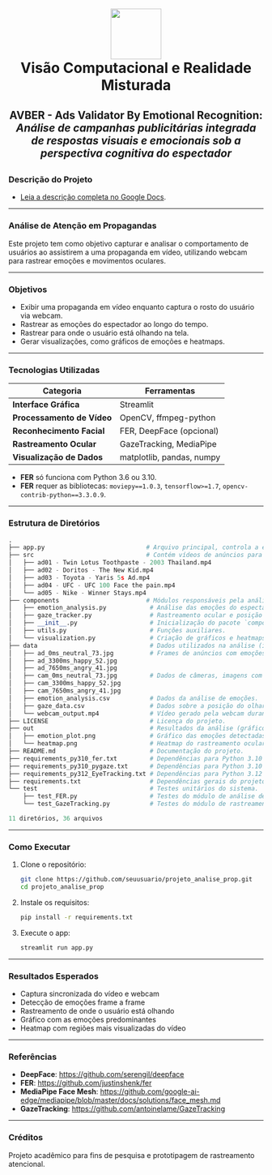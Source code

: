 <div style="text-align: center;">
    <h1>
        <img src="assets/PUCMinas.ico" width="100" height="100"/>
        <br>
        <b>Visão Computacional e Realidade Misturada</b>
    </h1> 
    <h2><b>AVBER - Ads Validator By Emotional Recognition:</b> <i>Análise de campanhas publicitárias integrada de respostas visuais e emocionais sob a perspectiva cognitiva do espectador</i><h2>
</div>

### **Descrição do Projeto**
- [Leia a descrição completa no Google Docs](https://docs.google.com/document/d/16zR-Yyn3FRSrZcztXzChu3yRixsqHoV_HX5oCLeXQ1Q).

---
### Análise de Atenção em Propagandas
Este projeto tem como objetivo capturar e analisar o comportamento de usuários ao assistirem a uma propaganda em vídeo, utilizando webcam para rastrear emoções e movimentos oculares.

---
### Objetivos
- Exibir uma propaganda em vídeo enquanto captura o rosto do usuário via webcam.
- Rastrear as emoções do espectador ao longo do tempo.
- Rastrear para onde o usuário está olhando na tela.
- Gerar visualizações, como gráficos de emoções e heatmaps.

---
### Tecnologias Utilizadas
| Categoria                | Ferramentas                     |
|--------------------------|----------------------------------|
| **Interface Gráfica**    | Streamlit                       |
| **Processamento de Vídeo** | OpenCV, ffmpeg-python           |
| **Reconhecimento Facial** | FER, DeepFace (opcional)        |
| **Rastreamento Ocular**  | GazeTracking, MediaPipe         |
| **Visualização de Dados** | matplotlib, pandas, numpy       |

- **FER** só funciona com Python 3.6 ou 3.10.
- **FER** requer as bibliotecas: `moviepy==1.0.3`, `tensorflow>=1.7`, `opencv-contrib-python==3.3.0.9`.

---
### Estrutura de Diretórios
```py
.
├── app.py                            # Arquivo principal, controla a execução do sistema.
├── src                               # Contém vídeos de anúncios para análise.
│   ├── ad01 - Twin Lotus Toothpaste - 2003 Thailand.mp4
│   ├── ad02 - Doritos - The New Kid.mp4
│   ├── ad03 - Toyota - Yaris 5s Ad.mp4
│   ├── ad04 - UFC - UFC 100 Face the pain.mp4
│   └── ad05 - Nike - Winner Stays.mp4
├── components                        # Módulos responsáveis pela análise e visualização dos dados.
│   ├── emotion_analysis.py            # Análise das emoções do espectador a partir de vídeos.
│   ├── gaze_tracker.py                # Rastreamento ocular e posição do olhar.
│   ├── __init__.py                    # Inicialização do pacote `components`.
│   ├── utils.py                       # Funções auxiliares.
│   └── visualization.py               # Criação de gráficos e heatmaps.
├── data                               # Dados utilizados na análise (imagens, vídeos, CSVs).
│   ├── ad_0ms_neutral_73.jpg          # Frames de anúncios com emoções neutras.
│   ├── ad_3300ms_happy_52.jpg
│   ├── ad_7650ms_angry_41.jpg
│   ├── cam_0ms_neutral_73.jpg         # Dados de câmeras, imagens com diferentes emoções.
│   ├── cam_3300ms_happy_52.jpg
│   ├── cam_7650ms_angry_41.jpg
│   ├── emotion_analysis.csv           # Dados da análise de emoções.
│   ├── gaze_data.csv                  # Dados sobre a posição do olhar.
│   └── webcam_output.mp4              # Vídeo gerado pela webcam durante o processo.
├── LICENSE                            # Licença do projeto.
├── out                                # Resultados da análise (gráficos e heatmaps).
│   ├── emotion_plot.png               # Gráfico das emoções detectadas.
│   └── heatmap.png                    # Heatmap do rastreamento ocular.
├── README.md                          # Documentação do projeto.
├── requirements_py310_fer.txt         # Dependências para Python 3.10 e análise de emoções.
├── requirements_py310_pygaze.txt      # Dependências para Python 3.10 e rastreamento ocular.
├── requirements_py312_EyeTracking.txt # Dependências para Python 3.12 (EyeTracking).
├── requirements.txt                   # Dependências gerais do projeto.
└── test                               # Testes unitários do sistema.
    ├── test_FER.py                    # Testes do módulo de análise de emoções.
    └── test_GazeTracking.py           # Testes do módulo de rastreamento ocular.

11 diretórios, 36 arquivos
```

---
### Como Executar
1. Clone o repositório:
    ```bash
    git clone https://github.com/seuusuario/projeto_analise_prop.git
    cd projeto_analise_prop
    ```

2. Instale os requisitos:
    ```bash
    pip install -r requirements.txt
    ```

3. Execute o app:
    ```bash
    streamlit run app.py
    ```

---
### Resultados Esperados
- Captura sincronizada do vídeo e webcam
- Detecção de emoções frame a frame
- Rastreamento de onde o usuário está olhando
- Gráfico com as emoções predominantes
- Heatmap com regiões mais visualizadas do vídeo

---
### Referências

- **DeepFace**: https://github.com/serengil/deepface
- **FER**: https://github.com/justinshenk/fer
- **MediaPipe Face Mesh**: https://github.com/google-ai-edge/mediapipe/blob/master/docs/solutions/face_mesh.md
- **GazeTracking**: https://github.com/antoinelame/GazeTracking

---
### Créditos
Projeto acadêmico para fins de pesquisa e prototipagem de rastreamento atencional.
